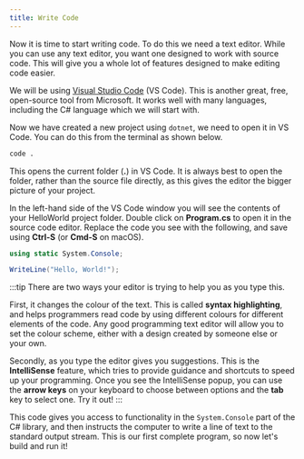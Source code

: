 ```yaml
---
title: Write Code
---
```


Now it is time to start writing code. To do this we need a text editor. While you can use any text editor, you want one designed to work with source code. This will give you a whole lot of features designed to make editing code easier.

We will be using [Visual Studio Code](https://code.visualstudio.com) (VS Code). This is another great, free, open-source tool from Microsoft. It works well with many languages, including the C# language which we will start with.

Now we have created a new project using `dotnet`, we need to open it in VS Code. You can do this from the terminal as shown below.

```sh
code .
```

This opens the current folder (**.**) in VS Code.
It is always best to open the folder, rather than the source file directly, as this gives the editor the bigger picture of your project.

In the left-hand side of the VS Code window you will see the contents of your HelloWorld project folder.
Double click on **Program.cs** to open it in the source code editor.
Replace the code you see with the following, and save using **Ctrl-S** (or **Cmd-S** on macOS).

```cs
using static System.Console;

WriteLine("Hello, World!");
```

:::tip
There are two ways your editor is trying to help you as you type this.

First, it changes the colour of the text.
This is called **syntax highlighting**, and helps programmers read code by using different colours for different elements of the code.
Any good programming text editor will allow you to set the colour scheme, either with a design created by someone else or your own.

Secondly, as you type the editor gives you suggestions.
This is the **IntelliSense** feature, which tries to provide guidance and shortcuts to speed up your programming.
Once you see the IntelliSense popup, you can use the **arrow keys** on your keyboard to choose between options and the **tab** key to select one.
Try it out!
:::

This code gives you access to functionality in the `System.Console` part of the C# library, and then instructs the computer to write a line of text to the standard output stream.
This is our first complete program, so now let's build and run it!
